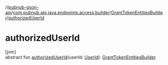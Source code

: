 //[pubnub-gson-api](../../../index.md)/[com.pubnub.api.java.endpoints.access.builder](../index.md)/[GrantTokenEntitiesBuilder](index.md)/[authorizedUserId](authorized-user-id.md)

# authorizedUserId

[jvm]\
abstract fun [authorizedUserId](authorized-user-id.md)(userId: [UserId](../../../../../pubnub-kotlin/pubnub-kotlin-core-api/pubnub-kotlin-core-api/com.pubnub.api/-user-id/index.md)): [GrantTokenEntitiesBuilder](index.md)
